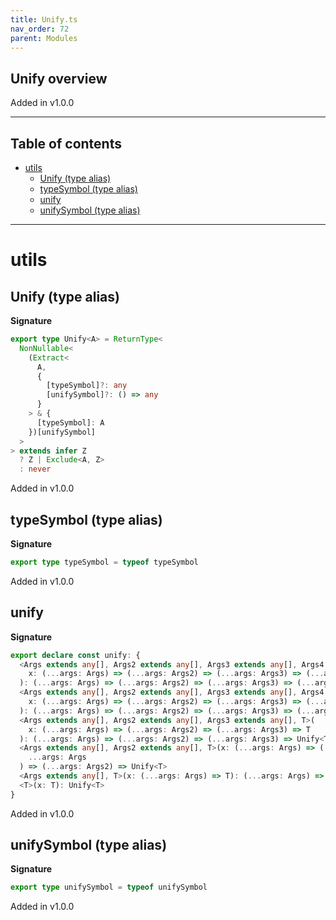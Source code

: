 ```yaml
---
title: Unify.ts
nav_order: 72
parent: Modules
---
```


## Unify overview

Added in v1.0.0

---

<h2 class="text-delta">Table of contents</h2>

- [utils](#utils)
  - [Unify (type alias)](#unify-type-alias)
  - [typeSymbol (type alias)](#typesymbol-type-alias)
  - [unify](#unify)
  - [unifySymbol (type alias)](#unifysymbol-type-alias)

---

# utils

## Unify (type alias)

**Signature**

```ts
export type Unify<A> = ReturnType<
  NonNullable<
    (Extract<
      A,
      {
        [typeSymbol]?: any
        [unifySymbol]?: () => any
      }
    > & {
      [typeSymbol]: A
    })[unifySymbol]
  >
> extends infer Z
  ? Z | Exclude<A, Z>
  : never
```

Added in v1.0.0

## typeSymbol (type alias)

**Signature**

```ts
export type typeSymbol = typeof typeSymbol
```

Added in v1.0.0

## unify

**Signature**

```ts
export declare const unify: {
  <Args extends any[], Args2 extends any[], Args3 extends any[], Args4 extends any[], Args5 extends any[], T>(
    x: (...args: Args) => (...args: Args2) => (...args: Args3) => (...args: Args4) => (...args: Args5) => T
  ): (...args: Args) => (...args: Args2) => (...args: Args3) => (...args: Args4) => (...args: Args5) => Unify<T>
  <Args extends any[], Args2 extends any[], Args3 extends any[], Args4 extends any[], T>(
    x: (...args: Args) => (...args: Args2) => (...args: Args3) => (...args: Args4) => T
  ): (...args: Args) => (...args: Args2) => (...args: Args3) => (...args: Args4) => Unify<T>
  <Args extends any[], Args2 extends any[], Args3 extends any[], T>(
    x: (...args: Args) => (...args: Args2) => (...args: Args3) => T
  ): (...args: Args) => (...args: Args2) => (...args: Args3) => Unify<T>
  <Args extends any[], Args2 extends any[], T>(x: (...args: Args) => (...args: Args2) => T): (
    ...args: Args
  ) => (...args: Args2) => Unify<T>
  <Args extends any[], T>(x: (...args: Args) => T): (...args: Args) => Unify<T>
  <T>(x: T): Unify<T>
}
```

Added in v1.0.0

## unifySymbol (type alias)

**Signature**

```ts
export type unifySymbol = typeof unifySymbol
```

Added in v1.0.0
